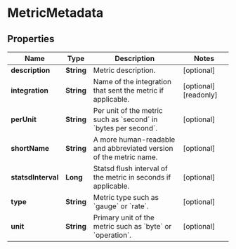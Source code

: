 

# MetricMetadata

## Properties

Name | Type | Description | Notes
------------ | ------------- | ------------- | -------------
**description** | **String** | Metric description. |  [optional]
**integration** | **String** | Name of the integration that sent the metric if applicable. |  [optional] [readonly]
**perUnit** | **String** | Per unit of the metric such as &#x60;second&#x60; in &#x60;bytes per second&#x60;. |  [optional]
**shortName** | **String** | A more human-readable and abbreviated version of the metric name. |  [optional]
**statsdInterval** | **Long** | Statsd flush interval of the metric in seconds if applicable. |  [optional]
**type** | **String** | Metric type such as &#x60;gauge&#x60; or &#x60;rate&#x60;. |  [optional]
**unit** | **String** | Primary unit of the metric such as &#x60;byte&#x60; or &#x60;operation&#x60;. |  [optional]



